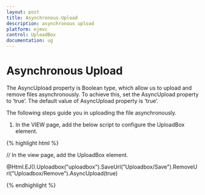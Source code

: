 ```yaml
---
layout: post
title: Asynchronous-Upload
description: asynchronous upload
platform: ejmvc
control: UploadBox
documentation: ug
---
```


# Asynchronous Upload

The AsyncUpload property is Boolean type, which allow us to upload and remove files asynchronously. To achieve this, set the AsyncUpload property to ‘true’. The default value of AsyncUpload property is ‘true’.

The following steps guide you in uploading the file asynchronously.

1.  In the VIEW page, add the below script to configure the UploadBox element.





{% highlight html %}

// In the view page, add the UploadBox element.

@Html.EJ().Uploadbox("uploadbox").SaveUrl("Uploadbox/Save").RemoveUrl("Uploadbox/Remove").AsyncUpload(true)

{% endhighlight %}


